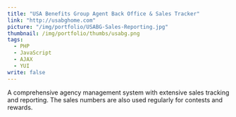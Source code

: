 ```yaml
---
title: "USA Benefits Group Agent Back Office & Sales Tracker"
link: "http://usabghome.com"
picture: "/img/portfolio/USABG-Sales-Reporting.jpg"
thumbnail: /img/portfolio/thumbs/usabg.png
tags: 
  - PHP
  - JavaScript
  - AJAX
  - YUI
write: false
---
```


A comprehensive agency management system with extensive sales tracking and reporting. The sales numbers are also used regularly for contests and rewards.
